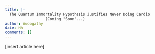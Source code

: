 ```yaml
---
title: |-
  The Quantum Immortality Hypothesis Justifies Never Doing Cardio
                  (Coming "Soon"...)
author: Awoogathy
date: NA
comments: []
---
```


[insert article here]